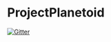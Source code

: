 # ProjectPlanetoid

[![Gitter](https://badges.gitter.im/Join%20Chat.svg)](https://gitter.im/Devaprise/ProjectPlanetoid?utm_source=badge&utm_medium=badge&utm_campaign=pr-badge&utm_content=badge)